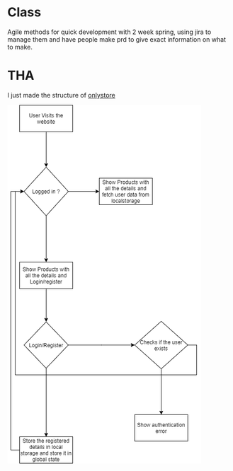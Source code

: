 # Class
Agile methods for quick development with 2 week spring, using jira to manage them and have people make prd to give exact information on what to make.

# THA
I just made the structure of [onlystore](https://github.com/KND-Devsnest/onlystore)


![diagram](./thaDiagram.png)

